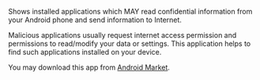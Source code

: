 Shows installed applications which MAY read confidential information from your Android phone and send information to Internet.

Malicious applications usually request internet access permission and permissions to read/modify your data or settings. This application helps to find such applications installed on your device.

You may download this app from [Android Market](http://market.android.com/details?id=com.googlecode.securitywatch).